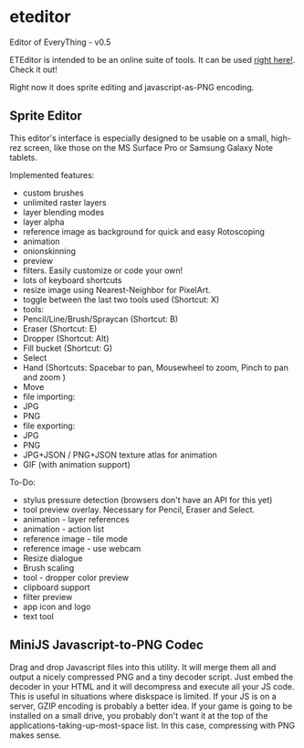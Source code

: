 # eteditor
Editor of EveryThing - v0.5

ETEditor is intended to be an online suite of tools.
It can be used [right here!](http://felipemanga.github.io/eteditor). Check it out!

Right now it does sprite editing and javascript-as-PNG encoding.

## Sprite Editor
This editor's interface is especially designed to be usable on a small, high-rez
screen, like those on the MS Surface Pro or Samsung Galaxy Note tablets.

Implemented features:
- custom brushes
- unlimited raster layers
- layer blending modes
- layer alpha
- reference image as background for quick and easy Rotoscoping
- animation
 - onionskinning
 - preview
- filters. Easily customize or code your own!
- lots of keyboard shortcuts
- resize image using Nearest-Neighbor for PixelArt.
- toggle between the last two tools used (Shortcut: X)
- tools:
 - Pencil/Line/Brush/Spraycan (Shortcut: B)
 - Eraser (Shortcut: E)
 - Dropper (Shortcut: Alt)
 - Fill bucket (Shortcut: G)
 - Select
 - Hand (Shortcuts: Spacebar to pan, Mousewheel to zoom, Pinch to pan and zoom )
 - Move
- file importing:
 - JPG
 - PNG
- file exporting:
 - JPG
 - PNG
 - JPG+JSON / PNG+JSON texture atlas for animation
 - GIF (with animation support)

To-Do:
 - stylus pressure detection (browsers don't have an API for this yet)
 - tool preview overlay. Necessary for Pencil, Eraser and Select.
 - animation - layer references
 - animation - action list
 - reference image - tile mode
 - reference image - use webcam
 - Resize dialogue
 - Brush scaling
 - tool - dropper color preview
 - clipboard support
 - filter preview
 - app icon and logo
 - text tool

## MiniJS Javascript-to-PNG Codec
Drag and drop Javascript files into this utility. It will merge them all and
output a nicely compressed PNG and a tiny decoder script. Just embed the decoder
in your HTML and it will decompress and execute all your JS code.
This is useful in situations where diskspace is limited. If your JS is on a
server, GZIP encoding is probably a better idea. If your game is going to be
installed on a small drive, you probably don't want it at the top of the applications-taking-up-most-space list. In this case, compressing with PNG makes sense.
